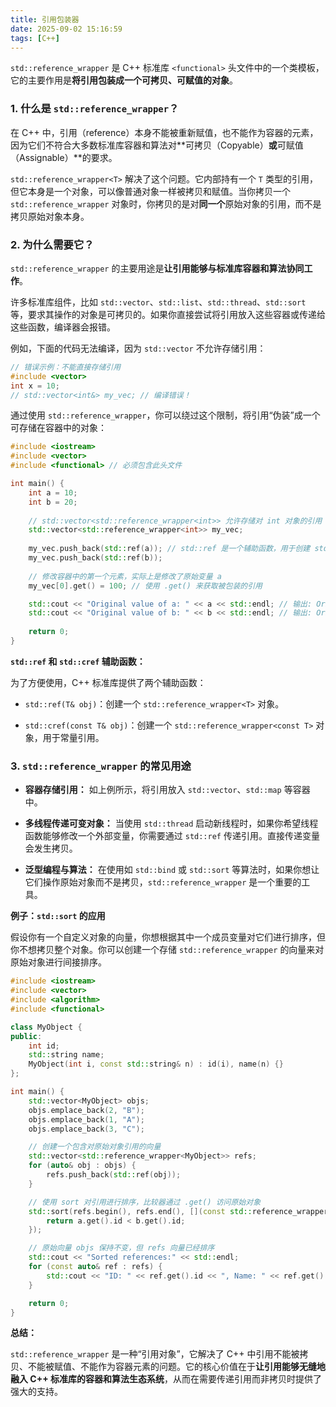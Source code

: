 ```yaml
---
title: 引用包装器
date: 2025-09-02 15:16:59
tags: [C++]
---
```


`std::reference_wrapper` 是 C++ 标准库 `<functional>` 头文件中的一个类模板，它的主要作用是**将引用包装成一个可拷贝、可赋值的对象**。

### 1. 什么是 `std::reference_wrapper`？

在 C++ 中，引用（reference）本身不能被重新赋值，也不能作为容器的元素，因为它们不符合大多数标准库容器和算法对**可拷贝（Copyable）**或**可赋值（Assignable）**的要求。

`std::reference_wrapper<T>` 解决了这个问题。它内部持有一个 `T` 类型的引用，但它本身是一个对象，可以像普通对象一样被拷贝和赋值。当你拷贝一个 `std::reference_wrapper` 对象时，你拷贝的是对**同一个**原始对象的引用，而不是拷贝原始对象本身。

### 2. 为什么需要它？

`std::reference_wrapper` 的主要用途是**让引用能够与标准库容器和算法协同工作**。

许多标准库组件，比如 `std::vector`、`std::list`、`std::thread`、`std::sort` 等，要求其操作的对象是可拷贝的。如果你直接尝试将引用放入这些容器或传递给这些函数，编译器会报错。

例如，下面的代码无法编译，因为 `std::vector` 不允许存储引用：

```c++
// 错误示例：不能直接存储引用
#include <vector>
int x = 10;
// std::vector<int&> my_vec; // 编译错误！
```

通过使用 `std::reference_wrapper`，你可以绕过这个限制，将引用“伪装”成一个可存储在容器中的对象：

```c++
#include <iostream>
#include <vector>
#include <functional> // 必须包含此头文件

int main() {
    int a = 10;
    int b = 20;
    
    // std::vector<std::reference_wrapper<int>> 允许存储对 int 对象的引用
    std::vector<std::reference_wrapper<int>> my_vec;
    
    my_vec.push_back(std::ref(a)); // std::ref 是一个辅助函数，用于创建 std::reference_wrapper
    my_vec.push_back(std::ref(b));
    
    // 修改容器中的第一个元素，实际上是修改了原始变量 a
    my_vec[0].get() = 100; // 使用 .get() 来获取被包装的引用

    std::cout << "Original value of a: " << a << std::endl; // 输出: Original value of a: 100
    std::cout << "Original value of b: " << b << std::endl; // 输出: Original value of b: 20
    
    return 0;
}
```

**`std::ref` 和 `std::cref` 辅助函数：**

为了方便使用，C++ 标准库提供了两个辅助函数：

- `std::ref(T& obj)`：创建一个 `std::reference_wrapper<T>` 对象。
  
- `std::cref(const T& obj)`：创建一个 `std::reference_wrapper<const T>` 对象，用于常量引用。
  

### 3. `std::reference_wrapper` 的常见用途

- **容器存储引用：** 如上例所示，将引用放入 `std::vector`、`std::map` 等容器中。
  
- **多线程传递可变对象：** 当使用 `std::thread` 启动新线程时，如果你希望线程函数能够修改一个外部变量，你需要通过 `std::ref` 传递引用。直接传递变量会发生拷贝。
  
- **泛型编程与算法：** 在使用如 `std::bind` 或 `std::sort` 等算法时，如果你想让它们操作原始对象而不是拷贝，`std::reference_wrapper` 是一个重要的工具。
  

**例子：`std::sort` 的应用**

假设你有一个自定义对象的向量，你想根据其中一个成员变量对它们进行排序，但你不想拷贝整个对象。你可以创建一个存储 `std::reference_wrapper` 的向量来对原始对象进行间接排序。

```c++
#include <iostream>
#include <vector>
#include <algorithm>
#include <functional>

class MyObject {
public:
    int id;
    std::string name;
    MyObject(int i, const std::string& n) : id(i), name(n) {}
};

int main() {
    std::vector<MyObject> objs;
    objs.emplace_back(2, "B");
    objs.emplace_back(1, "A");
    objs.emplace_back(3, "C");

    // 创建一个包含对原始对象引用的向量
    std::vector<std::reference_wrapper<MyObject>> refs;
    for (auto& obj : objs) {
        refs.push_back(std::ref(obj));
    }

    // 使用 sort 对引用进行排序，比较器通过 .get() 访问原始对象
    std::sort(refs.begin(), refs.end(), [](const std::reference_wrapper<MyObject>& a, const std::reference_wrapper<MyObject>& b) {
        return a.get().id < b.get().id;
    });

    // 原始向量 objs 保持不变，但 refs 向量已经排序
    std::cout << "Sorted references:" << std::endl;
    for (const auto& ref : refs) {
        std::cout << "ID: " << ref.get().id << ", Name: " << ref.get().name << std::endl;
    }

    return 0;
}
```

**总结：**

`std::reference_wrapper` 是一种“引用对象”，它解决了 C++ 中引用不能被拷贝、不能被赋值、不能作为容器元素的问题。它的核心价值在于**让引用能够无缝地融入 C++ 标准库的容器和算法生态系统**，从而在需要传递引用而非拷贝时提供了强大的支持。
